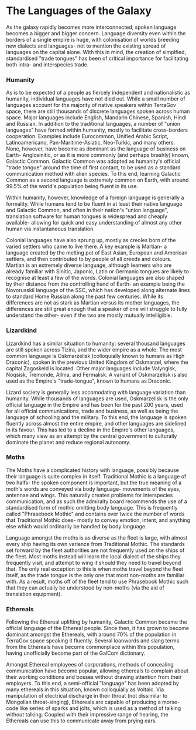 # The Languages of the Galaxy

As the galaxy rapidly becomes more interconnected, spoken language becomes a bigger and bigger concern. Language diversity even within the borders of a single empire is huge, with colonisation of worlds breeding new dialects and languages- not to mention the existing spread of languages on the capital alone. With this in mind, the creation of simplfied, standardised "trade tongues" has been of critical importance for facilitating both intra- and interspecies trade.

### Humanity
As is to be expected of a people as fiercely independent and nationalistic as humanity, individual languages have not died out. While a small number of languages account for the majority of native speakers within TerraGov space, there are still thousands of discrete languages spoken across human space. Major languages include English, Mandarin Chinese, Spanish, Hindi and Russian. In addition to the traditional languages, a number of "union languages" have formed within humanity, mostly to facilitate cross-borders cooperation. Examples include Eurocommon, Unified Arabic Script, Latinoamericano, Pan-Maritime-Asiatic, Neo-Turkic, and many others. None, however, have become as dominant as the language of business on Earth- Anglosinitic, or as it is more commonly (and perhaps brashly) known, Galactic Common. Galactic Common was adopted as humanity's official "trade tongue" around the time of first contact, to be used as a standard communication method with alien species. To this end, learning Galactic Common as a second language is extremely common on Earth, with around 99.5% of the world's population being fluent in its use.

Within humanity, however, knowledge of a foreign language is generally a formality. While humans tend to be fluent in at least their native language and Galactic Common, and often in their nation's "union language", translation software for human tongues is widespread and cheaply available- allowing for quick and easy understanding of almost any other human via instantaneous translation.

Colonial languages have also sprung up, mostly as creoles born of the varied settlers who came to live there. A key example is Martian- a language created by the melting pot of East Asian, European and American settlers, and then contributed to by people of all creeds and colours. Martian is an extremely diverse language, although learners who are already familiar with Sinitic, Japonic, Latin or Germanic tongues are likely to recognise at least a few of the words. Colonial languages are also shaped by their distance from the controlling hand of Earth- an example being the Novorusskii language of the SSC, which has developed along alternate lines to standard Home Russian along the past few centuries. While its differences are not as stark as Martian versus its mother languages, the differences are still great enough that a speaker of one will struggle to fully understand the other- even if the two are mostly mutually intelligible.

### Lizardkind
Lizardkind has a similar situation to humanity: several thousand languages are still spoken across Tizira, and the wider empire as a whole. The most common language is Oskmarzelisk (colloquially known to humans as High Draconic), spoken in the previous United Kingdom of Oskmarzel, where the capital Zagoskeld is located. Other major languages include Valyngisk, Noqsisk, Tremonde, Allma, and Fermalisk. A variant of Oskmarzelisk is also used as the Empire's "trade-tongue", known to humans as Draconic.

Lizard society is generally less accomodating with language variation than humanity. While thousands of languages are used, Oskmarzelisk is the only official language in the Empire and has been for the past 200 years, used for all official communications, trade and business, as well as being the language of schooling and the military. To this end, the language is spoken fluently across almost the entire empire, and other languages are sidelined in its favour. This has led to a decline in the Empire's other languages, which many view as an attempt by the central government to culturally dominate the planet and reduce regional autonomy.

### Moths
The Moths have a complicated history with language, possibly because their language is quite complex in itself. Traditional Mothic is a language of two halfs- the spoken component is important, but the true meaning of a moth's words are conveyed via body language- movements of the eyes, antennae and wings. This naturally creates problems for interspecies communication, and as such the admiralty board recommends the use of a standardised form of mothic omitting body language. This is frequently called "Phrasebook Mothic" and contains over twice the number of words that Traditional Mothic does- mostly to convey emotion, intent, and anything else which would ordinarily be handled by body language.

Language amongst the moths is as diverse as the fleet is large, with almost every ship having its own variance from Traditional Mothic. The standards set forward by the fleet authorities are not frequently used on the ships of the fleet. Most moths instead will learn the local dialect of the ships they frequently visit, and attempt to wing it should they need to travel beyond that. The only real exception to this is when moths travel beyond the fleet itself, as the trade tongue is the only one that most non-moths are familiar with. As a result, moths off of the fleet tend to use Phrasebook Mothic such that they can actually be understood by non-moths (via the aid of translation equipment).

### Ethereals
Following the Ethereal uplifting by humanity, Galactic Common became the official language of the Ethereal people. Since then, it has grown to become dominant amongst the Ethereals, with around 70% of the population in TerraGov space speaking it fluently. Several loanwords and slang terms from the Ethereals have become commonplace within this population, having unofficially become part of the GalCom dictionary.

Amongst Ethereal employees of corporations, methods of concealing communication have become popular, allowing ethereals to complain about their working conditions and bosses without drawing attention from their employers. To this end, a semi-official "language" has been adopted by many ethereals in this situation, known colloquially as Voltaic. Via manipulation of electrical discharge in their throat (not dissimilar to Mongolian throat-singing), Ethereals are capable of producing a morse-code like series of sparks and jolts, which is used as a method of talking without talking. Coupled with their impressive range of hearing, the Ethereals can use this to communicate away from prying ears.